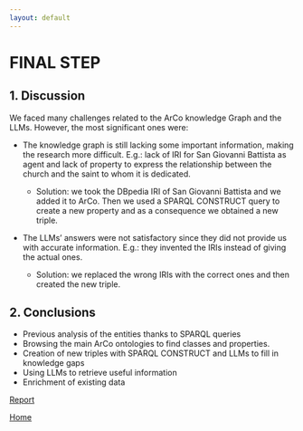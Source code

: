```yaml
---
layout: default
---
```


# FINAL STEP

## 1. Discussion

We faced many challenges related to the ArCo knowledge Graph and the LLMs. However, the most significant ones were:
* The knowledge graph is still lacking some important information, making the research more difficult. E.g.: lack of IRI for San Giovanni Battista as agent and lack of property to express the relationship between the church and the saint to whom it is dedicated.
  * Solution: we took the DBpedia IRI of San Giovanni Battista and we added it to ArCo. Then we used a SPARQL CONSTRUCT query to create a new property and as a consequence we obtained a new triple.

* The LLMs’ answers were not satisfactory since they did not provide us with accurate information. E.g.: they invented the IRIs instead of giving the actual ones.
  * Solution: we replaced the wrong IRIs with the correct ones and then created the new triple.

## 2. Conclusions 

* Previous analysis of the entities thanks to SPARQL queries
* Browsing the main ArCo ontologies to find classes and properties.
* Creation of new triples with SPARQL CONSTRUCT and LLMs to fill in knowledge gaps
* Using LLMs to retrieve useful information
* Enrichment of existing data


[Report](./report.md)

[Home](./)
